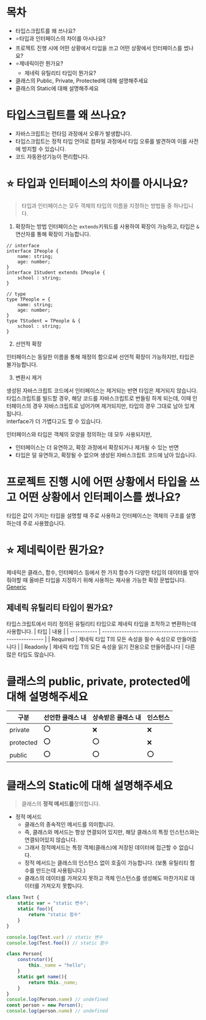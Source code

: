 # 목차

- 타입스크립트를 왜 쓰나요?
- ⭐️타입과 인터페이스의 차이를 아시나요?
- 프로젝트 진행 시에 어떤 상황에서 타입을 쓰고 어떤 상황에서 인터페이스를 썼나요?
- ⭐️제네릭이란 뭔가요?
  - 제네릭 유틸리티 타입이 뭔가요?
- 클래스의 Public, Private, Protected에 대해 설명해주세요
- 클래스의 Static에 대해 설명해주세요

# 타입스크립트를 왜 쓰나요?

- 자바스크립트는 런타임 과정에서 오류가 발생합니다.
- 타입스크립트는 정적 타입 언어로 컴파일 과정에서 타입 오류를 발견하여 이를 사전에 방지할 수 있습니다.
- 코드 자동완성기능이 편리합니다.

# ⭐️ 타입과 인터페이스의 차이를 아시나요?
> 타입과 인터페이스는 모두 객체의 타입의 이름을 지정하는 방법들 중 하나입니다.  

1. 확장하는 방법
인터페이스는 `extends`키워드를 사용하여 확장이 가능하고, 타입은 `&`연산자를 통해 확장이 가능합니다.  
```TS
// interface
interface IPeople {
    name: string;
    age: number;
}
interface IStudent extends IPeople {
    school : string;
}

// type
type TPeople = {
    name: string;
    age: number;
}
type TStudent = TPeople & {
    school : string;
}
```
2. 선언적 확장

인터페이스는 동일한 이름을 통해 재정의 함으로써 선언적 확장이 가능하지만, 타입은 불가능합니다.  

3. 변환시 제거

생성된 자바스크립트 코드에서 인터페이스는 제거되는 반면 타입은 제거되지 않습니다.  
타입스크립트를 빌드할 경우, 해당 코드를 자바스크립트로 번들링 하게 되는데, 이때 인터페이스의 경우 자바스크립트로 넘어가며 제거되지만, 타입의 경우 그대로 남아 있게 됩니다.  
interface가 더 가볍다고도 할 수 있습니다.  

인터페이스와 타입은 객체의 모양을 정의하는 데 모두 사용되지만,
- 인터페이스는 더 유연하고, 확장 과정에서 확장되거나 제거될 수 있는 반면
- 타입은 덜 유연하고, 확장될 수 없으며 생성된 자바스크립트 코드에 남아 있습니다.


# 프로젝트 진행 시에 어떤 상황에서 타입을 쓰고 어떤 상황에서 인터페이스를 썼나요?

타입은 값이 가지는 타입을 설명할 때 주로 사용하고 인터페이스는 객체의 구조를 설명하는데 주로 사용했습니다.

# ⭐️ 제네릭이란 뭔가요?
제네릭은 클래스, 함수, 인터페이스 등에서 한 가지 함수가 다양한 타입의 데이터를 받아줘야할 때 올바른 타입을 지정하기 위해 사용하는 재사용 가능한 확장 문법입니다.  
[Generic](https://jsdmas.github.io/typescript/TS_polymorphism/) 

## 제네릭 유틸리티 타입이 뭔가요?
타입스크립트에서 미리 정의된 유틸리티 타입으로 제네릭 타입을 조작하고 변환하는데 사용합니다.
| 타입        | 내용                                                   |
| ----------- | ------------------------------------------------------ |
| Required<T> | 제네릭 타입 T의 모든 속성을 필수 속성으로 만들어줍니다 |
| Readonly<T> | 제네릭 타입 T의 모든 속성을 읽기 전용으로 만들어줍니다 |
다른 많은 타입도 많습니다.
# 클래스의 public, private, protected에 대해 설명해주세요

| 구분      | 선언한 클래스 내 | 상속받은 클래스 내 | 인스턴스 |
| --------- | ---------------- | ------------------ | -------- |
| private   | ⭕                | ❌                  | ❌        |
| protected | ⭕                | ⭕                  | ❌        |
| public    | ⭕                | ⭕                  | ⭕        |

# 클래스의 Static에 대해 설명해주세요

> 클래스의 **정적 메서드를**정의합니다.
  
- 정적 메서드
  - 클래스의 종속적인 메서드를 의미합니다.
  - 즉, 클래스와 메서드는 항상 연결되어 있지만, 해당 클래스의 특정 인스턴스와는 연결되어있지 않습니다.
  - 그래서 정적메서드는 특정 객체(클래스)에 저장된 데이터에 접근할 수 없습니다.
  - 정적 메서드는 클래스의 인스턴스 없이 호출이 가능합니다. (보통 유틸리티 함수를 만드는데 사용됩니다.)
  - 클래스의 데이터를 가져오지 못하고 객체 인스턴스를 생성해도 마찬가지로 데이터를 가져오지 못합니다.

```js
class Test {
    static var = "static 변수";
    static foo(){
        return "static 함수"
    }
}

console.log(Test.var) // static 변수
console.log(Test.foo()) // static 함수
```

```js
class Person{
    construtor(){
        this._name = "hello";
    }
    static get name(){
        return this._name;
    }
}
console.log(Person.name) // undefined
const person = new Person();
console.log(person.name) // undefined
```

